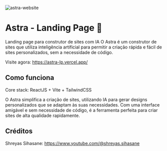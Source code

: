 ![astra-website](https://github.com/user-attachments/assets/89116b5c-7b6b-41f6-88bd-81d81922fd5d)
# Astra - Landing Page 🌟

Landing page para construtor de sites com IA
O Astra é um construtor de sites que utiliza inteligência artificial para permitir a criação rápida e fácil de sites personalizados, sem a necessidade de código.

Visite agora: https://astra-lp.vercel.app/

## Como funciona

Core stack: ReactJS + Vite + TailwindCSS

O Astra simplifica a criação de sites, utilizando IA para gerar designs personalizados que se adaptam às suas necessidades. Com uma interface amigável e sem necessidade de código, é a ferramenta perfeita para criar sites de alta qualidade rapidamente.

## Créditos

Shreyas Sihasane:
https://www.youtube.com/@shreyas.sihasane
